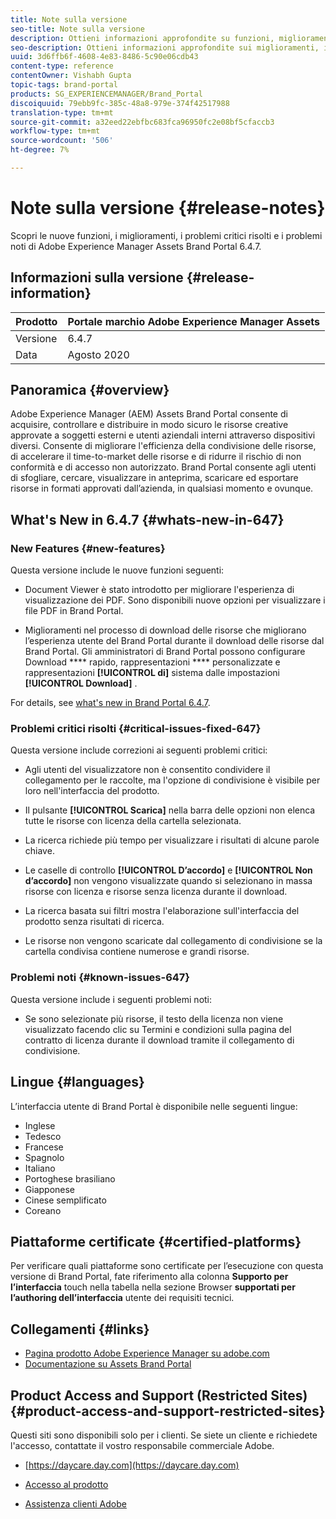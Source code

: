 ```yaml
---
title: Note sulla versione
seo-title: Note sulla versione
description: Ottieni informazioni approfondite su funzioni, miglioramenti, problemi critici risolti e problemi noti di Adobe Experience Manager Assets Brand Portal 6.4.7.
seo-description: Ottieni informazioni approfondite sui miglioramenti, i problemi critici risolti e i problemi noti nella release di Adobe Experience Manager Assets Brand Portal 6.4.7.
uuid: 3d6ffb6f-4608-4e83-8486-5c90e06cdb43
content-type: reference
contentOwner: Vishabh Gupta
topic-tags: brand-portal
products: SG_EXPERIENCEMANAGER/Brand_Portal
discoiquuid: 79ebb9fc-385c-48a8-979e-374f42517988
translation-type: tm+mt
source-git-commit: a32eed22ebfbc683fca96950fc2e08bf5cfaccb3
workflow-type: tm+mt
source-wordcount: '506'
ht-degree: 7%

---
```



# Note sulla versione {#release-notes}

Scopri le nuove funzioni, i miglioramenti, i problemi critici risolti e i problemi noti di Adobe Experience Manager Assets Brand Portal 6.4.7.

## Informazioni sulla versione {#release-information}

| Prodotto | Portale marchio Adobe Experience Manager Assets |
|---|---|
| Versione | 6.4.7 |
| Data | Agosto 2020 |

## Panoramica {#overview}

Adobe Experience Manager (AEM) Assets Brand Portal consente di acquisire, controllare e distribuire in modo sicuro le risorse creative approvate a soggetti esterni e utenti aziendali interni attraverso dispositivi diversi. Consente di migliorare l&#39;efficienza della condivisione delle risorse, di accelerare il time-to-market delle risorse e di ridurre il rischio di non conformità e di accesso non autorizzato. Brand Portal consente agli utenti di sfogliare, cercare, visualizzare in anteprima, scaricare ed esportare risorse in formati approvati dall’azienda, in qualsiasi momento e ovunque.

## What&#39;s New in 6.4.7 {#whats-new-in-647}

### New Features {#new-features}

Questa versione include le nuove funzioni seguenti:

* Document Viewer è stato introdotto per migliorare l&#39;esperienza di visualizzazione dei PDF. Sono disponibili nuove opzioni per visualizzare i file PDF in Brand Portal.

<!--
* Download Settings configuration to configure asset download from Brand Portal. Fast download, custom renditions, and system renditions are the available configurations. 
-->

* Miglioramenti nel processo di download delle risorse che migliorano l’esperienza utente del Brand Portal durante il download delle risorse dal Brand Portal. Gli amministratori di Brand Portal possono configurare Download **** rapido, rappresentazioni **** personalizzate e rappresentazioni **[!UICONTROL di]** sistema dalle impostazioni **[!UICONTROL Download]** .

For details, see [what&#39;s new in Brand Portal 6.4.7](whats-new.md).

### Problemi critici risolti {#critical-issues-fixed-647}

Questa versione include correzioni ai seguenti problemi critici:

* Agli utenti del visualizzatore non è consentito condividere il collegamento per le raccolte, ma l&#39;opzione di condivisione è visibile per loro nell&#39;interfaccia del prodotto.

* Il pulsante **[!UICONTROL Scarica]** nella barra delle opzioni non elenca tutte le risorse con licenza della cartella selezionata.

* La ricerca richiede più tempo per visualizzare i risultati di alcune parole chiave.

* Le caselle di controllo **[!UICONTROL D’accordo]** e **[!UICONTROL Non d’accordo]** non vengono visualizzate quando si selezionano in massa risorse con licenza e risorse senza licenza durante il download.

* La ricerca basata sui filtri mostra l&#39;elaborazione sull&#39;interfaccia del prodotto senza risultati di ricerca.

* Le risorse non vengono scaricate dal collegamento di condivisione se la cartella condivisa contiene numerose e grandi risorse.


### Problemi noti {#known-issues-647}

Questa versione include i seguenti problemi noti:

* Se sono selezionate più risorse, il testo della licenza non viene visualizzato facendo clic su Termini e condizioni sulla pagina del contratto di licenza durante il download tramite il collegamento di condivisione.



## Lingue {#languages}

L’interfaccia utente di Brand Portal è disponibile nelle seguenti lingue:

* Inglese
* Tedesco
* Francese
* Spagnolo
* Italiano
* Portoghese brasiliano
* Giapponese
* Cinese semplificato
* Coreano

## Piattaforme certificate {#certified-platforms}

Per verificare quali piattaforme sono certificate per l’esecuzione con questa versione di Brand Portal, fate riferimento alla colonna **Supporto per l’interfaccia** touch nella tabella nella sezione Browser **supportati per l’authoring dell’interfaccia** utente dei requisiti [](https://helpx.adobe.com/experience-manager/6-4/sites/deploying/using/technical-requirements.html)tecnici.

## Collegamenti {#links}

* [Pagina prodotto Adobe Experience Manager su adobe.com](http://www.adobe.com/in/marketing-cloud/experience-manager.html)
* [Documentazione su Assets Brand Portal](https://helpx.adobe.com/it/experience-manager/brand-portal/user-guide.html)

## Product Access and Support (Restricted Sites) {#product-access-and-support-restricted-sites}

Questi siti sono disponibili solo per i clienti. Se siete un cliente e richiedete l&#39;accesso, contattate il vostro responsabile commerciale  Adobe.

* [https://daycare.day.com](https://daycare.day.com)

* [Accesso al prodotto](https://login.marketing.adobe.com)

* [Assistenza clienti  Adobe](https://helpx.adobe.com/contact.html)
